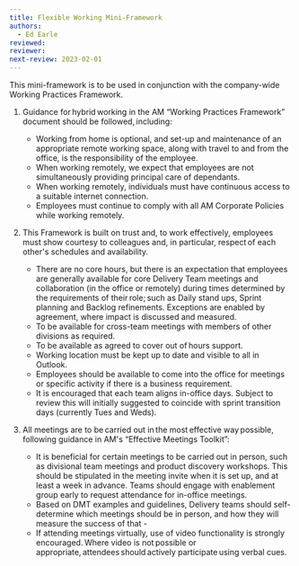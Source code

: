 ```yaml
---
title: Flexible Working Mini-Framework
authors: 
  - Ed Earle
reviewed: 
reviewer:
next-review: 2023-02-01
---
```



This mini-framework is to be used in conjunction with the company-wide Working Practices Framework.

1. Guidance for hybrid working in the AM “Working Practices Framework” document should be followed, including:
    - Working from home is optional, and set-up and maintenance of an appropriate remote working space, along with travel to and from the office, is the responsibility of the employee.
    - When working remotely, we expect that employees are not simultaneously providing principal care of dependants.
    - When working remotely, individuals must have continuous access to a suitable internet connection.
    - Employees must continue to comply with all AM Corporate Policies while working remotely.

1. This Framework is built on trust and, to work effectively, employees must show courtesy to colleagues and, in particular, respect of each other's schedules and availability.
    - There are no core hours, but there is an expectation that employees are generally available for core Delivery Team meetings and collaboration (in the office or remotely) during times determined by the requirements of their role; such as Daily stand ups, Sprint planning and Backlog refinements. Exceptions are enabled by agreement, where impact is discussed and measured.
    - To be available for cross-team meetings with members of other divisions as required.
    - To be available as agreed to cover out of hours support.
    - Working location must be kept up to date and visible to all in Outlook.
    - Employees should be available to come into the office for meetings or specific activity if there is a business requirement.
    - It is encouraged that each team aligns in-office days. Subject to review this will initially suggested to coincide with sprint transition days (currently Tues and Weds).

1. All meetings are to be carried out in the most effective way possible, following guidance in AM's “Effective Meetings Toolkit”:
    - It is beneficial for certain meetings to be carried out in person, such as divisional team meetings and product discovery workshops. This should be stipulated in the meeting invite when it is set up, and at least a week in advance. Teams should engage with enablement group early to request attendance for in-office meetings.
    - Based on DMT examples and guidelines, Delivery teams should self-determine which meetings should be in person, and how they will measure the success of that -
    - If attending meetings virtually, use of video functionality is strongly encouraged. Where video is not possible or appropriate, attendees should actively participate using verbal cues.
